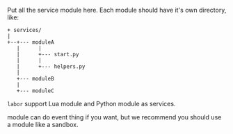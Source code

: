 Put all the service module here. Each module should have it's own directory, like:

    + services/
    |
    +--+--- moduleA
       |      |
       |      +--- start.py
       |      |
       |      +--- helpers.py
       |
       +--- moduleB
       |
       +--- moduleC


`labor` support Lua module and Python module as services.

module can do event thing if you want, but we recommend you should use a module like a sandbox.
